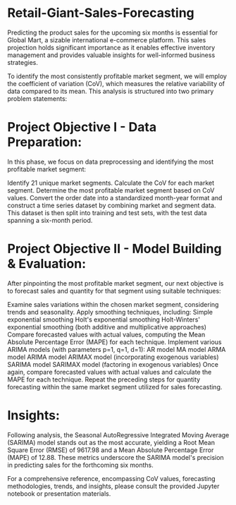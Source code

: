 # Retail-Giant-Sales-Forecasting
 Predicting the product sales for the upcoming six months is essential for Global Mart, a sizable international e-commerce platform. This sales projection holds significant importance as it enables effective inventory management and provides valuable insights for well-informed business strategies.
 
To identify the most consistently profitable market segment, we will employ the coefficient of variation (CoV), which measures the relative variability of data compared to its mean. This analysis is structured into two primary problem statements:

# Project Objective I - Data Preparation:
In this phase, we focus on data preprocessing and identifying the most profitable market segment:

Identify 21 unique market segments.
Calculate the CoV for each market segment.
Determine the most profitable market segment based on CoV values.
Convert the order date into a standardized month-year format and construct a time series dataset by combining market and segment data. This dataset is then split into training and test sets, with the test data spanning a six-month period.

# Project Objective II - Model Building & Evaluation:
After pinpointing the most profitable market segment, our next objective is to forecast sales and quantity for that segment using suitable techniques:

Examine sales variations within the chosen market segment, considering trends and seasonality.
Apply smoothing techniques, including:
Simple exponential smoothing
Holt's exponential smoothing
Holt-Winters' exponential smoothing (both additive and multiplicative approaches)
Compare forecasted values with actual values, computing the Mean Absolute Percentage Error (MAPE) for each technique.
Implement various ARIMA models (with parameters p=1, q=1, d=1):
AR model
MA model
ARMA model
ARIMA model
ARIMAX model (incorporating exogenous variables)
SARIMA model
SARIMAX model (factoring in exogenous variables)
Once again, compare forecasted values with actual values and calculate the MAPE for each technique.
Repeat the preceding steps for quantity forecasting within the same market segment utilized for sales forecasting.

# Insights:
Following analysis, the Seasonal AutoRegressive Integrated Moving Average (SARIMA) model stands out as the most accurate, yielding a Root Mean Square Error (RMSE) of 9617.98 and a Mean Absolute Percentage Error (MAPE) of 12.88. These metrics underscore the SARIMA model's precision in predicting sales for the forthcoming six months.

For a comprehensive reference, encompassing CoV values, forecasting methodologies, trends, and insights, please consult the provided Jupyter notebook or presentation materials.





